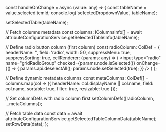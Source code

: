 const handleOnChange = async (value: any) => {
  const tableName = value.selectedItemId;
  console.log('selectedDropdownValue', tableName);

  setSelectedTable(tableName);

  // Fetch columns metadata
  const columns: IColumnsInfo[] = await attributeConfigurationService.getSelectedTableInfo(tableName);

  // Define radio button column (first column)
  const radioColumn: ColDef = {
    headerName: '',
    field: 'radio',
    width: 50,
    suppressMenu: true,
    suppressSorting: true,
    cellRenderer: (params: any) => (
      <input
        type="radio"
        name="gridRadioGroup"
        checked={params.node.isSelected()}
        onChange={() => {
          params.api.deselectAll();
          params.node.setSelected(true);
        }}
      />
    )
  };

  // Define dynamic metadata columns
  const metaColumns: ColDef[] = columns.map(col => ({
    headerName: col.displayName || col.name,
    field: col.name,
    sortable: true,
    filter: true,
    resizable: true
  }));

  // Set columnDefs with radio column first
  setColumnDefs([radioColumn, ...metaColumns]);

  // Fetch table data
  const data = await attributeConfigurationService.getSelectedTableColumnData(tableName);
  setRowData(data);
};
